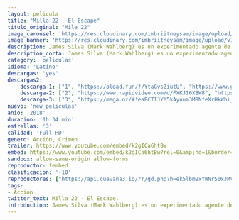 ```yaml
---
layout: pelicula
title: "Milla 22 - El Escape"
titulo_original: "Mile 22"
image_carousel: 'https://res.cloudinary.com/imbriitneysam/image/upload/v1542232855/milla-poster-min.jpg'
image_banner: 'https://res.cloudinary.com/imbriitneysam/image/upload/v1542232855/milla-banner-min.jpg'
description: James Silva (Mark Wahlberg) es un experimentado agente de la CIA, enviado a un país sospechoso de actividad nuclear ilegal. Cuando el funcionario local, LI (Iko Uwais), llega a la embajada de los EE. UU. buscando intercambiar información sobre material radioactivo robado a cambio de su paso seguro a los EE. UU., Silva tiene la tarea de transportarlo desde el centro de una ciudad, en una peligrosa misión, hasta una pista de aterrizaje a 22 millas de distancia.
description_corta: James Silva (Mark Wahlberg) es un experimentado agente de la CIA, enviado a un país sospechoso de actividad nuclear ilegal. Cuando el funcionario local, LI (Iko Uwais), llega a la embajada de los EE. UU. buscando intercambiar...
category: 'peliculas'
idioma: 'Latino'
descargas: 'yes'
descargas2:
    descarga-1: ["1", "https://oload.fun/f/YtaGvsZiutU", "https://www.google.com/s2/favicons?domain=openload.co","OpenLoad","https://res.cloudinary.com/imbriitneysam/image/upload/v1541473684/mexico.png", "Latino", "Full HD"]
    descarga-2: ["2", "https://www.rapidvideo.com/d/FXKJ16X8W8", "https://www.google.com/s2/favicons?domain=www.rapidvideo.com","RapidVideo","https://res.cloudinary.com/imbriitneysam/image/upload/v1541473684/mexico.png", "Latino", "Full HD"]
    descarga-3: ["3", "https://mega.nz/#!eaBCTIJY!5kAyuum3M8NfeXrHkWhi_22iGohOBfXgRN-aG4U5woo", "https://www.google.com/s2/favicons?domain=mega.nz","Mega","https://res.cloudinary.com/imbriitneysam/image/upload/v1541473684/mexico.png", "Latino", "Full HD"]
nuevo: 'new_peliculas'
anio: '2018'
duracion: '1h 34 min'
estrellas: '3'
calidad: 'Full HD'
genero: Acción, Crimen
trailer: https://www.youtube.com/embed/k2gICa6htBw
embed: https://www.youtube.com/embed/k2gICa6htBw?rel=0&amp;hd=1&border=0&wmode=opaque&enablejsapi=1&modestbranding=1&controls=1&showinfo=1
sandbox: allow-same-origin allow-forms
reproductor: fembed
clasificacion: '+10'
reproductores: ["https://api.cuevana3.io/rr/gd.php?h=ek5lbm9xYWNrS0xJMVp5b21KREk0dFBLbjVkaHhkRGdrOG1jbnBpUnhhS1ZscGFMb2ErcHZjK2FuWGQ5c2NyQnk4K0FxR1hacGRLbXE2Q0Jkc1dWMzlDU3FadVkyUT09"]
tags:
- Accion
twitter_text: Milla 22 - El Escape.
introduction: James Silva (Mark Wahlberg) es un experimentado agente de la CIA, enviado a un país sospechoso de actividad nuclear ilegal. Cuando el funcionario local, LI (Iko Uwais), llega a la embajada de los EE. UU. buscando intercambiar...
---
```












